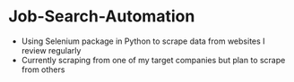 # Job-Search-Automation

* Using Selenium package in Python to scrape data from websites I review regularly
* Currently scraping from one of my target companies but plan to scrape from others
